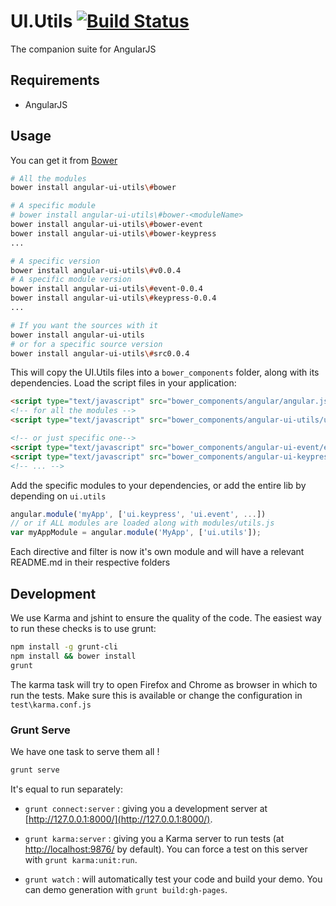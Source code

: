 # UI.Utils [![Build Status](https://travis-ci.org/angular-ui/ui-utils.png?branch=master)](https://travis-ci.org/angular-ui/ui-utils)

The companion suite for AngularJS

## Requirements

- AngularJS

## Usage


You can get it from [Bower](http://bower.io/)

```sh
# All the modules
bower install angular-ui-utils\#bower

# A specific module
# bower install angular-ui-utils\#bower-<moduleName>
bower install angular-ui-utils\#bower-event
bower install angular-ui-utils\#bower-keypress
...

# A specific version
bower install angular-ui-utils\#v0.0.4
# A specific module version
bower install angular-ui-utils\#event-0.0.4
bower install angular-ui-utils\#keypress-0.0.4
...

# If you want the sources with it
bower install angular-ui-utils
# or for a specific source version
bower install angular-ui-utils\#src0.0.4
```

This will copy the UI.Utils files into a `bower_components` folder, along with its dependencies. Load the script files in your application:

```html
<script type="text/javascript" src="bower_components/angular/angular.js"></script>
<!-- for all the modules -->
<script type="text/javascript" src="bower_components/angular-ui-utils/ui-utils.js"></script>

<!-- or just specific one-->
<script type="text/javascript" src="bower_components/angular-ui-event/event.js"></script>
<script type="text/javascript" src="bower_components/angular-ui-keypress/keypress.js"></script>
<!-- ... -->
```

Add the specific modules to your dependencies, or add the entire lib by depending on `ui.utils`

```javascript
angular.module('myApp', ['ui.keypress', 'ui.event', ...])
// or if ALL modules are loaded along with modules/utils.js
var myAppModule = angular.module('MyApp', ['ui.utils']);
```

Each directive and filter is now it's own module and will have a relevant README.md in their respective folders

## Development

We use Karma and jshint to ensure the quality of the code.  The easiest way to run these checks is to use grunt:

```sh
npm install -g grunt-cli
npm install && bower install
grunt
```

The karma task will try to open Firefox and Chrome as browser in which to run the tests.  Make sure this is available or change the configuration in `test\karma.conf.js`


### Grunt Serve

We have one task to serve them all !

```sh
grunt serve
```

It's equal to run separately:

* `grunt connect:server` : giving you a development server at [http://127.0.0.1:8000/](http://127.0.0.1:8000/).

* `grunt karma:server` : giving you a Karma server to run tests (at [http://localhost:9876/](http://localhost:9876/) by default). You can force a test on this server with `grunt karma:unit:run`.

* `grunt watch` : will automatically test your code and build your demo.  You can demo generation with `grunt build:gh-pages`.

